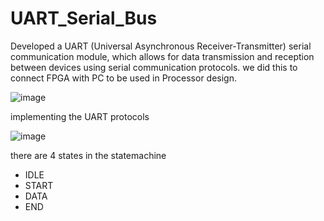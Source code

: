 # UART_Serial_Bus
Developed a UART (Universal Asynchronous Receiver-Transmitter) serial communication module, which allows for data transmission and reception between devices using serial communication protocols. we did this to connect FPGA with PC to be used in Processor design.

![image](https://github.com/CroosJJSE/UART_Serial_Bus/assets/141708783/f12689e4-c30a-4d20-8370-59f64a56c133)

implementing the UART protocols

![image](https://github.com/CroosJJSE/UART_Serial_Bus/assets/141708783/640bdc57-df39-47cf-b21e-36dff089c10b)

there are 4 states in the statemachine 
- IDLE
- START
- DATA
- END
